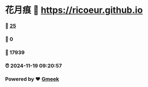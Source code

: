# 花月痕 :link: https://ricoeur.github.io 
### :page_facing_up: [25](https://ricoeur.github.io/tag.html) 
### :speech_balloon: 0 
### :hibiscus: 17939 
### :alarm_clock: 2024-11-19 09:20:57 
### Powered by :heart: [Gmeek](https://github.com/Meekdai/Gmeek)
